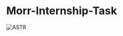 # Morr-Internship-Task

![ASTR](https://user-images.githubusercontent.com/67327058/114210315-3f7c3b00-997d-11eb-866d-a4fe5dde10a3.png)
